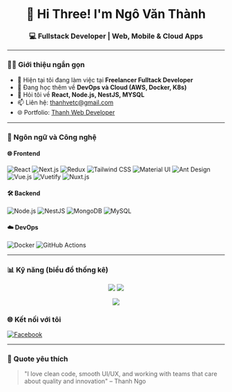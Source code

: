 <h1 align="center">👋 Hi Three! I'm Ngô Văn Thành</h1>
<h3 align="center">💻 Fullstack Developer | Web, Mobile & Cloud Apps</h3>

---

### 🧑‍💻 Giới thiệu ngắn gọn

- 🔭 Hiện tại tôi đang làm việc tại **Freelancer Fulltack Developer**
- 🌱 Đang học thêm về **DevOps và Cloud (AWS, Docker, K8s)**
- 💬 Hỏi tôi về **React, Node.js, NestJS, MYSQL**
- 📫 Liên hệ: thanhvetc@gmail.com
- 🌐 Portfolio: [Thanh Web Developer](https://thanhngo.vercel.app)

---

### 🚀 Ngôn ngữ và Công nghệ

#### 🌐 Frontend
![React](https://img.shields.io/badge/-React-61DAFB?logo=react&logoColor=white&style=flat)
![Next.js](https://img.shields.io/badge/-Next.js-000000?logo=next.js&logoColor=white&style=flat)
![Redux](https://img.shields.io/badge/-Redux-764ABC?logo=redux&logoColor=white&style=flat)
![Tailwind CSS](https://img.shields.io/badge/-Tailwind_CSS-38B2AC?logo=tailwind-css&logoColor=white&style=flat)
![Material UI](https://img.shields.io/badge/-MUI-007FFF?logo=mui&logoColor=white&style=flat)
![Ant Design](https://img.shields.io/badge/-Ant_Design-0170FE?logo=ant-design&logoColor=white&style=flat)
![Vue.js](https://img.shields.io/badge/-Vue.js-4FC08D?logo=vue.js&logoColor=white&style=flat)
![Vuetify](https://img.shields.io/badge/-Vuetify-1867C0?logo=vuetify&logoColor=white&style=flat)
![Nuxt.js](https://img.shields.io/badge/-Nuxt.js-00C58E?logo=nuxt.js&logoColor=white&style=flat)


#### 🛠️ Backend
![Node.js](https://img.shields.io/badge/-Node.js-339933?logo=node.js&logoColor=white&style=flat)
![NestJS](https://img.shields.io/badge/-NestJS-E0234E?logo=nestjs&logoColor=white&style=flat)
![MongoDB](https://img.shields.io/badge/-MongoDB-47A248?logo=mongodb&logoColor=white&style=flat)
![MySQL](https://img.shields.io/badge/-MySQL-4479A1?logo=mysql&logoColor=white&style=flat)


#### ☁️ DevOps
![Docker](https://img.shields.io/badge/-Docker-2496ED?logo=docker&logoColor=white&style=flat)
![GitHub Actions](https://img.shields.io/badge/-GitHub_Actions-2088FF?logo=github-actions&logoColor=white&style=flat)

---

### 📊 Kỹ năng (biểu đồ thống kê)

<!-- GitHub Readme Stats -->
<p align="center">
  <img src="https://github-readme-stats.vercel.app/api/top-langs/?username=your-github-username&layout=compact&langs_count=6&theme=radical" />
  <img src="https://github-readme-stats.vercel.app/api?username=your-github-username&show_icons=true&theme=radical" />
</p>

<!-- GitHub Streak Stats -->
<p align="center">
  <img src="https://github-readme-streak-stats.herokuapp.com/?user=your-github-username&theme=radical" />
</p>

<!---

### 📁 Dự án nổi bật

- 🔗 [E-Commerce App](https://github.com/your-github-username/ecommerce-app)
- 🔗 [Blog API NestJS](https://github.com/your-github-username/blog-api)
- 🔗 [Next.js Portfolio](https://github.com/your-github-username/portfolio-nextjs)

--->

### 🌐 Kết nối với tôi
<!--[![LinkedIn](https://img.shields.io/badge/-LinkedIn-0A66C2?logo=linkedin&logoColor=white&style=flat)](https://www.linkedin.com/in/your-profile/)
[![Dev.to](https://img.shields.io/badge/-Dev.to-0A0A0A?logo=dev.to&logoColor=white&style=flat)](https://dev.to/your-profile) -->
[![Facebook](https://img.shields.io/badge/-Facebook-1877F2?logo=facebook&logoColor=white&style=flat)](https://www.facebook.com/van.thanh.282501/)

---

### 📝 Quote yêu thích
> "I love clean code, smooth UI/UX, and working with teams that care about quality and innovation" – Thanh Ngo

